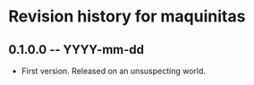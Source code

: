 # Revision history for maquinitas

## 0.1.0.0 -- YYYY-mm-dd

* First version. Released on an unsuspecting world.
